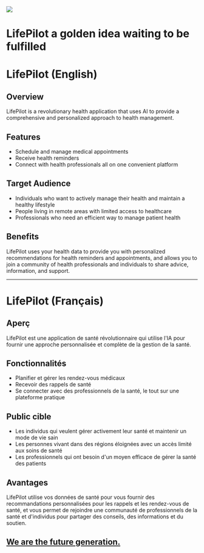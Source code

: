 <img src="LifePilot-AI/application.png" border="0">

<h1> LifePilot a golden idea waiting to be fulfilled</h1>

# LifePilot (English)

## Overview

LifePilot is a revolutionary health application that uses AI to provide a comprehensive and personalized approach to health management.

## Features

- Schedule and manage medical appointments
- Receive health reminders
- Connect with health professionals all on one convenient platform

## Target Audience

- Individuals who want to actively manage their health and maintain a healthy lifestyle
- People living in remote areas with limited access to healthcare
- Professionals who need an efficient way to manage patient health

## Benefits

LifePilot uses your health data to provide you with personalized recommendations for health reminders and appointments, and allows you to join a community of health professionals and individuals to share advice, information, and support.

---

# LifePilot (Français)

## Aperç

LifePilot est une application de santé révolutionnaire qui utilise l'IA pour fournir une approche personnalisée et complète de la gestion de la santé.

## Fonctionnalités

- Planifier et gérer les rendez-vous médicaux
- Recevoir des rappels de santé
- Se connecter avec des professionnels de la santé, le tout sur une plateforme pratique

## Public cible

- Les individus qui veulent gérer activement leur santé et maintenir un mode de vie sain
- Les personnes vivant dans des régions éloignées avec un accès limité aux soins de santé
- Les professionnels qui ont besoin d'un moyen efficace de gérer la santé des patients

## Avantages

LifePilot utilise vos données de santé pour vous fournir des recommandations personnalisées pour les rappels et les rendez-vous de santé, et vous permet de rejoindre une communauté de professionnels de la santé et d'individus pour partager des conseils, des informations et du soutien.
## [We are the future generation.](https://www.youtube.com/watch?v=eRLJscAlk1M&ab_channel=PrinceEa)
